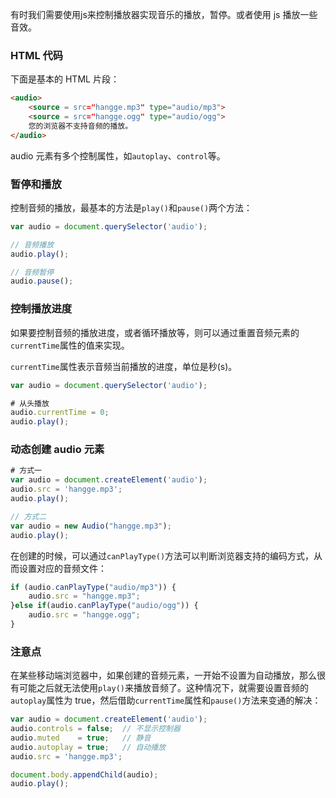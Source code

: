 有时我们需要使用js来控制播放器实现音乐的播放，暂停。或者使用 js 播放一些音效。

### HTML 代码
下面是基本的 HTML 片段：

```html
<audio>
    <source = src="hangge.mp3" type="audio/mp3">
    <source = src="hangge.ogg" type="audio/ogg">
    您的浏览器不支持音频的播放。
</audio>
```

audio 元素有多个控制属性，如`autoplay`、`control`等。

### 暂停和播放
控制音频的播放，最基本的方法是`play()`和`pause()`两个方法：

```javascript
var audio = document.querySelector('audio');

// 音频播放
audio.play();

// 音频暂停
audio.pause();
```

### 控制播放进度
如果要控制音频的播放进度，或者循环播放等，则可以通过重置音频元素的`currentTime`属性的值来实现。

`currentTime`属性表示音频当前播放的进度，单位是秒(s)。

```javascript
var audio = document.querySelector('audio');

# 从头播放
audio.currentTime = 0;
audio.play();
```

### 动态创建 audio 元素

```javascript
# 方式一
var audio = document.createElement('audio');
audio.src = 'hangge.mp3';
audio.play();

// 方式二
var audio = new Audio("hangge.mp3");
audio.play();
```

在创建的时候，可以通过`canPlayType()`方法可以判断浏览器支持的编码方式，从而设置对应的音频文件：

```javascript
if (audio.canPlayType("audio/mp3")) {
    audio.src = "hangge.mp3";
}else if(audio.canPlayType("audio/ogg")) {
    audio.src = "hangge.ogg";
}
```

### 注意点
在某些移动端浏览器中，如果创建的音频元素，一开始不设置为自动播放，那么很有可能之后就无法使用`play()`来播放音频了。这种情况下，就需要设置音频的`autoplay`属性为 true，然后借助`currentTime`属性和`pause()`方法来变通的解决：

```javascript
var audio = document.createElement('audio');
audio.controls = false;  // 不显示控制器
audio.muted    = true;   // 静音
audio.autoplay = true;   // 自动播放
audio.src = 'hangge.mp3';

document.body.appendChild(audio);
audio.play();
```

